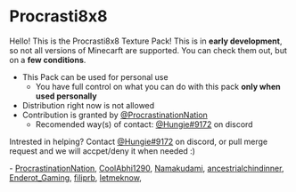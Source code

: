# Procrasti8x8
Hello! This is the Procrasti8x8 Texture Pack! This is in **early development**, so not all versions of Minecarft are supported. You can check them out, but on a **few conditions**.

 - This Pack can be used for personal use
   - You have full control on what you can do with this pack **only when used personally**
 - Distribution right now is not allowed
 - Contribution is granted by [@ProcrastinationNation](https://github.com/ProcrastinationNation)
   - Recomended way(s) of contact: [@Hungie#9172](https://app.discord.com) on discord

Intrested in helping? Contact [@Hungie#9172](https://app.discord.com) on discord, or pull merge request and we will accpet/deny it when needed :)

\- [ProcrastinationNation](https://github.com/ProcrastinationNation/), [CoolAbhi1290](http://coolabhi1290.epizy.com/), [Namakudami](https://github.com/Namakudami), [ancestrialchindinner](), [Enderot_Gaming](https://github.com/Enderot-Gaming), [filiprb](), [letmeknow](), 
